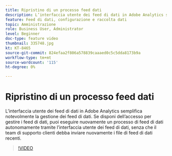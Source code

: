 ```yaml
---
title: Ripristino di un processo feed dati
description: L’interfaccia utente dei feed di dati in Adobe Analytics semplifica notevolmente la gestione dei feed di dati. Se disponi dell’accesso per gestire i feed di dati, puoi eseguire nuovamente un processo di feed di dati autonomamente tramite l’interfaccia utente dei feed di dati, senza che il team di supporto clienti debba inviare nuovamente i file di feed di dati recenti.
feature: Feed di dati, configurazione e raccolta dati
topic: Amministrazione
role: Business User, Administrator
level: Beginner
doc-type: feature video
thumbnail: 335748.jpg
kt: KT-8465
source-git-commit: 824efaa2f806a578839caaaed0c5c5dda8173b9a
workflow-type: tm+mt
source-wordcount: '115'
ht-degree: 0%

---
```



# Ripristino di un processo feed dati

L’interfaccia utente dei feed di dati in Adobe Analytics semplifica notevolmente la gestione dei feed di dati. Se disponi dell’accesso per gestire i feed di dati, puoi eseguire nuovamente un processo di feed di dati autonomamente tramite l’interfaccia utente dei feed di dati, senza che il team di supporto clienti debba inviare nuovamente i file di feed di dati recenti.


>[!VIDEO](https://video.tv.adobe.com/v/335748/?quality=12&learn=on)
